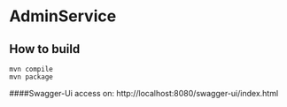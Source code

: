 # AdminService
## How to build
```shell
mvn compile
mvn package
```
####Swagger-Ui access on:
http://localhost:8080/swagger-ui/index.html